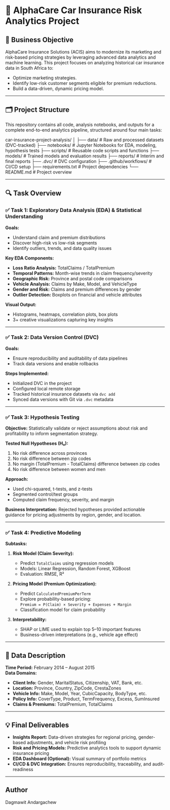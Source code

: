 # 🚗 AlphaCare Car Insurance Risk Analytics Project

## 🧠 Business Objective

AlphaCare Insurance Solutions (ACIS) aims to modernize its marketing and risk-based pricing strategies by leveraging advanced data analytics and machine learning. This project focuses on analyzing historical car insurance data in South Africa to:

- Optimize marketing strategies.
- Identify low-risk customer segments eligible for premium reductions.
- Build a data-driven, dynamic pricing model.

---

## 🗂️ Project Structure

This repository contains all code, analysis notebooks, and outputs for a complete end-to-end analytics pipeline, structured around four main tasks:

car-insurance-project-analysis/
│
├── data/ # Raw and processed datasets (DVC-tracked)
├── notebooks/ # Jupyter Notebooks for EDA, modeling, hypothesis tests
├── scripts/ # Reusable code scripts and functions
├── models/ # Trained models and evaluation results
├── reports/ # Interim and final reports
├── .dvc/ # DVC configuration
├── .github/workflows/ # CI/CD setup
├── requirements.txt # Project dependencies
└── README.md # Project overview


---

## 🔍 Task Overview

### ✅ Task 1: Exploratory Data Analysis (EDA) & Statistical Understanding

**Goals:**
- Understand claim and premium distributions
- Discover high-risk vs low-risk segments
- Identify outliers, trends, and data quality issues

**Key EDA Components:**
- **Loss Ratio Analysis:** TotalClaims / TotalPremium
- **Temporal Patterns:** Month-wise trends in claim frequency/severity
- **Geographic Risk:** Province and postal code comparisons
- **Vehicle Analysis:** Claims by Make, Model, and VehicleType
- **Gender and Risk:** Claims and premium differences by gender
- **Outlier Detection:** Boxplots on financial and vehicle attributes

**Visual Output:**
- Histograms, heatmaps, correlation plots, box plots
- 3+ creative visualizations capturing key insights

---

### ✅ Task 2: Data Version Control (DVC)

**Goals:**
- Ensure reproducibility and auditability of data pipelines
- Track data versions and enable rollbacks

**Steps Implemented:**
- Initialized DVC in the project
- Configured local remote storage
- Tracked historical insurance datasets via `dvc add`
- Synced data versions with Git via `.dvc` metadata

---

### ✅ Task 3: Hypothesis Testing

**Objective:** Statistically validate or reject assumptions about risk and profitability to inform segmentation strategy.

**Tested Null Hypotheses (H₀):**
1. No risk difference across provinces  
2. No risk difference between zip codes  
3. No margin (TotalPremium - TotalClaims) difference between zip codes  
4. No risk difference between women and men  

**Approach:**
- Used chi-squared, t-tests, and z-tests
- Segmented control/test groups
- Computed claim frequency, severity, and margin

**Business Interpretation:** 
Rejected hypotheses provided actionable guidance for pricing adjustments by region, gender, and location.

---

### ✅ Task 4: Predictive Modeling

**Subtasks:**
1. **Risk Model (Claim Severity):**
   - Predict `TotalClaims` using regression models
   - Models: Linear Regression, Random Forest, XGBoost
   - Evaluation: RMSE, R²

2. **Pricing Model (Premium Optimization):**
   - Predict `CalculatedPremiumPerTerm`
   - Explore probability-based pricing:  
     `Premium = P(Claim) × Severity + Expenses + Margin`
   - Classification model for claim probability

3. **Interpretability:**
   - SHAP or LIME used to explain top 5–10 important features
   - Business-driven interpretations (e.g., vehicle age effect)

---

## 🧾 Data Description

**Time Period:** February 2014 – August 2015  
**Data Domains:**

- **Client Info:** Gender, MaritalStatus, Citizenship, VAT, Bank, etc.  
- **Location:** Province, Country, ZipCode, CrestaZones  
- **Vehicle Info:** Make, Model, Year, CubicCapacity, BodyType, etc.  
- **Policy Info:** CoverType, Product, TermFrequency, Excess, SumInsured  
- **Claims & Premiums:** TotalPremium, TotalClaims

---

## 💡 Final Deliverables

- **Insights Report:** Data-driven strategies for regional pricing, gender-based adjustments, and vehicle risk profiling
- **Risk and Pricing Models:** Predictive analytics tools to support dynamic insurance pricing
- **EDA Dashboard (Optional):** Visual summary of portfolio metrics
- **CI/CD & DVC Integration:** Ensures reproducibility, traceability, and audit-readiness

---

## Author

Dagmawit Andargachew
